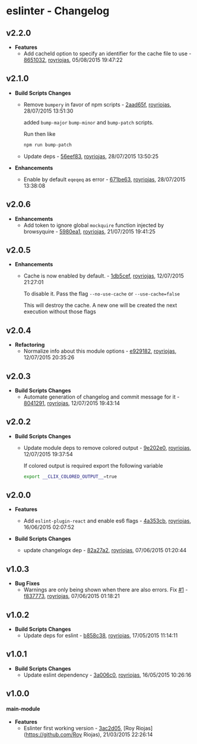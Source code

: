 
# eslinter - Changelog
## v2.2.0
- **Features**
  - Add cacheId option to specify an identifier for the cache file to use - [8651032]( https://github.com/royriojas/eslinter/commit/8651032 ), [royriojas](https://github.com/royriojas), 05/08/2015 19:47:22

    
## v2.1.0
- **Build Scripts Changes**
  - Remove `bumpery` in favor of npm scripts - [2aad65f]( https://github.com/royriojas/eslinter/commit/2aad65f ), [royriojas](https://github.com/royriojas), 28/07/2015 13:51:30

    added `bump-major` `bump-minor` and `bump-patch` scripts.
    
    Run then like
    
    ```bash
    npm run bump-patch
    ```
    
  - Update deps - [56eef83]( https://github.com/royriojas/eslinter/commit/56eef83 ), [royriojas](https://github.com/royriojas), 28/07/2015 13:50:25

    
- **Enhancements**
  - Enable by default `eqeqeq` as error - [671be63]( https://github.com/royriojas/eslinter/commit/671be63 ), [royriojas](https://github.com/royriojas), 28/07/2015 13:38:08

    
## v2.0.6
- **Enhancements**
  - Add token to ignore global `mockquire` function injected by browsyquire - [5980ea1]( https://github.com/royriojas/eslinter/commit/5980ea1 ), [royriojas](https://github.com/royriojas), 21/07/2015 19:41:25

    
## v2.0.5
- **Enhancements**
  - Cache is now enabled by default. - [1db5cef]( https://github.com/royriojas/eslinter/commit/1db5cef ), [royriojas](https://github.com/royriojas), 12/07/2015 21:27:01

    To disable it. Pass the flag `--no-use-cache` or `--use-cache=false`
    
    This will destroy the cache. A new one will be created the next execution without those flags
    
## v2.0.4
- **Refactoring**
  - Normalize info about this module options - [e929182]( https://github.com/royriojas/eslinter/commit/e929182 ), [royriojas](https://github.com/royriojas), 12/07/2015 20:35:26

    
## v2.0.3
- **Build Scripts Changes**
  - Automate generation of changelog and commit message for it - [8041291]( https://github.com/royriojas/eslinter/commit/8041291 ), [royriojas](https://github.com/royriojas), 12/07/2015 19:43:14

    
## v2.0.2
- **Build Scripts Changes**
  - Update module deps to remove colored output - [9e202e0]( https://github.com/royriojas/eslinter/commit/9e202e0 ), [royriojas](https://github.com/royriojas), 12/07/2015 19:37:54

    If colored output is required export the following variable
    
    ```bash
    export __CLIX_COLORED_OUTPUT__=true
    ```
    
## v2.0.0
- **Features**
  - Add `eslint-plugin-react` and enable es6 flags - [4a353cb]( https://github.com/royriojas/eslinter/commit/4a353cb ), [royriojas](https://github.com/royriojas), 16/06/2015 02:07:52

    
- **Build Scripts Changes**
  - update changelogx dep - [82a27a2]( https://github.com/royriojas/eslinter/commit/82a27a2 ), [royriojas](https://github.com/royriojas), 07/06/2015 01:20:44

    
## v1.0.3
- **Bug Fixes**
  - Warnings are only being shown when there are also errors. Fix [#1](https://github.com/royriojas/eslinter/issues/1) - [f837773]( https://github.com/royriojas/eslinter/commit/f837773 ), [royriojas](https://github.com/royriojas), 07/06/2015 01:18:21

    
## v1.0.2
- **Build Scripts Changes**
  - Update deps for eslint - [b858c38]( https://github.com/royriojas/eslinter/commit/b858c38 ), [royriojas](https://github.com/royriojas), 17/05/2015 11:14:11

    
## v1.0.1
- **Build Scripts Changes**
  - Update eslint dependency - [3a006c0]( https://github.com/royriojas/eslinter/commit/3a006c0 ), [royriojas](https://github.com/royriojas), 16/05/2015 10:26:16

    
## v1.0.0
#### main-module
- **Features**
  - Eslinter first working version - [3ac2d05]( https://github.com/royriojas/eslinter/commit/3ac2d05 ), [Roy Riojas](https://github.com/Roy Riojas), 21/03/2015 22:26:14

    
